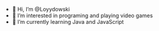 - 👋 Hi, I’m @Loyydowski
- 👀 I’m interested in programing and playing video games
- 🌱 I’m currently learning Java and JavaScript
